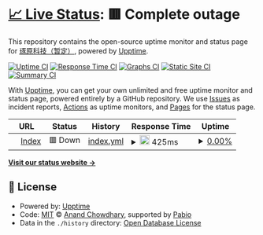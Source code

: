 # [📈 Live Status](https://status.moec.dev): <!--live status--> **🟥 Complete outage**

This repository contains the open-source uptime monitor and status page for [琢原科技（暂定）](https://www.moec.dev), powered by [Upptime](https://github.com/upptime/upptime).

[![Uptime CI](https://github.com/moec-dev/upptime/workflows/Uptime%20CI/badge.svg)](https://github.com/moec-dev/upptime/actions?query=workflow%3A%22Uptime+CI%22)
[![Response Time CI](https://github.com/moec-dev/upptime/workflows/Response%20Time%20CI/badge.svg)](https://github.com/moec-dev/upptime/actions?query=workflow%3A%22Response+Time+CI%22)
[![Graphs CI](https://github.com/moec-dev/upptime/workflows/Graphs%20CI/badge.svg)](https://github.com/moec-dev/upptime/actions?query=workflow%3A%22Graphs+CI%22)
[![Static Site CI](https://github.com/moec-dev/upptime/workflows/Static%20Site%20CI/badge.svg)](https://github.com/moec-dev/upptime/actions?query=workflow%3A%22Static+Site+CI%22)
[![Summary CI](https://github.com/moec-dev/upptime/workflows/Summary%20CI/badge.svg)](https://github.com/moec-dev/upptime/actions?query=workflow%3A%22Summary+CI%22)

With [Upptime](https://upptime.js.org), you can get your own unlimited and free uptime monitor and status page, powered entirely by a GitHub repository. We use [Issues](https://github.com/moec-dev/upptime/issues) as incident reports, [Actions](https://github.com/moec-dev/upptime/actions) as uptime monitors, and [Pages](https://status.moec.dev) for the status page.

<!--start: status pages-->
<!-- This summary is generated by Upptime (https://github.com/upptime/upptime) -->
<!-- Do not edit this manually, your changes will be overwritten -->
<!-- prettier-ignore -->
| URL | Status | History | Response Time | Uptime |
| --- | ------ | ------- | ------------- | ------ |
| <img alt="" src="https://icons.duckduckgo.com/ip3/www.moec.dev.ico" height="13"> [Index](https://www.moec.dev) | 🟥 Down | [index.yml](https://github.com/moec-dev/status/commits/HEAD/history/index.yml) | <details><summary><img alt="Response time graph" src="./graphs/index/response-time-week.png" height="20"> 425ms</summary><br><a href="https://status.moec.dev/history/index"><img alt="Response time 655" src="https://img.shields.io/endpoint?url=https%3A%2F%2Fraw.githubusercontent.com%2Fmoec-dev%2Fstatus%2FHEAD%2Fapi%2Findex%2Fresponse-time.json"></a><br><a href="https://status.moec.dev/history/index"><img alt="24-hour response time 488" src="https://img.shields.io/endpoint?url=https%3A%2F%2Fraw.githubusercontent.com%2Fmoec-dev%2Fstatus%2FHEAD%2Fapi%2Findex%2Fresponse-time-day.json"></a><br><a href="https://status.moec.dev/history/index"><img alt="7-day response time 425" src="https://img.shields.io/endpoint?url=https%3A%2F%2Fraw.githubusercontent.com%2Fmoec-dev%2Fstatus%2FHEAD%2Fapi%2Findex%2Fresponse-time-week.json"></a><br><a href="https://status.moec.dev/history/index"><img alt="30-day response time 655" src="https://img.shields.io/endpoint?url=https%3A%2F%2Fraw.githubusercontent.com%2Fmoec-dev%2Fstatus%2FHEAD%2Fapi%2Findex%2Fresponse-time-month.json"></a><br><a href="https://status.moec.dev/history/index"><img alt="1-year response time 655" src="https://img.shields.io/endpoint?url=https%3A%2F%2Fraw.githubusercontent.com%2Fmoec-dev%2Fstatus%2FHEAD%2Fapi%2Findex%2Fresponse-time-year.json"></a></details> | <details><summary><a href="https://status.moec.dev/history/index">0.00%</a></summary><a href="https://status.moec.dev/history/index"><img alt="All-time uptime 41.11%" src="https://img.shields.io/endpoint?url=https%3A%2F%2Fraw.githubusercontent.com%2Fmoec-dev%2Fstatus%2FHEAD%2Fapi%2Findex%2Fuptime.json"></a><br><a href="https://status.moec.dev/history/index"><img alt="24-hour uptime 0.00%" src="https://img.shields.io/endpoint?url=https%3A%2F%2Fraw.githubusercontent.com%2Fmoec-dev%2Fstatus%2FHEAD%2Fapi%2Findex%2Fuptime-day.json"></a><br><a href="https://status.moec.dev/history/index"><img alt="7-day uptime 0.00%" src="https://img.shields.io/endpoint?url=https%3A%2F%2Fraw.githubusercontent.com%2Fmoec-dev%2Fstatus%2FHEAD%2Fapi%2Findex%2Fuptime-week.json"></a><br><a href="https://status.moec.dev/history/index"><img alt="30-day uptime 41.11%" src="https://img.shields.io/endpoint?url=https%3A%2F%2Fraw.githubusercontent.com%2Fmoec-dev%2Fstatus%2FHEAD%2Fapi%2Findex%2Fuptime-month.json"></a><br><a href="https://status.moec.dev/history/index"><img alt="1-year uptime 41.11%" src="https://img.shields.io/endpoint?url=https%3A%2F%2Fraw.githubusercontent.com%2Fmoec-dev%2Fstatus%2FHEAD%2Fapi%2Findex%2Fuptime-year.json"></a></details>

<!--end: status pages-->

[**Visit our status website →**](https://status.moec.dev)

## 📄 License

- Powered by: [Upptime](https://github.com/upptime/upptime)
- Code: [MIT](./LICENSE) © [Anand Chowdhary](https://anandchowdhary.com), supported by [Pabio](https://pabio.com)
- Data in the `./history` directory: [Open Database License](https://opendatacommons.org/licenses/odbl/1-0/)
